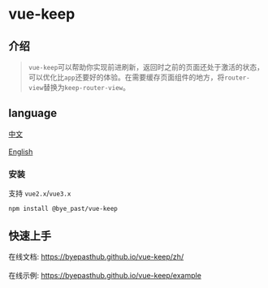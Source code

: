 # vue-keep

## 介绍

>`vue-keep`可以帮助你实现前进刷新，返回时之前的页面还处于激活的状态，可以优化比`app`还要好的体验。在需要缓存页面组件的地方，将`router-view`替换为`keep-router-view`。

## language

<a href="./README.md">中文</a></br>  
<a href="./README_en-US.md">English</a>

### 安装

支持 `vue2.x`/`vue3.x`
```
npm install @bye_past/vue-keep
```

## 快速上手

在线文档: <a href="https://byepasthub.github.io/vue-keep/">https://byepasthub.github.io/vue-keep/zh/</a></br>  
在线示例: <a href="https://byepasthub.github.io/vue-keep/example">https://byepasthub.github.io/vue-keep/example</a>

